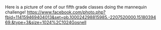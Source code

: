 Here is a picture of one of our fifth grade classes doing the mannequin challenge!
https://www.facebook.com/photo.php?fbid=114159469404013&set=pb.100024298815985.-2207520000.1518039469.&type=3&size=1024%2C1024Gosnell 


